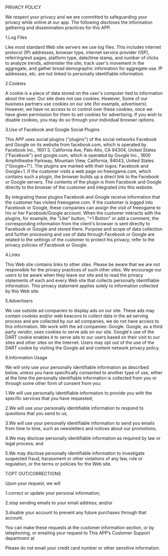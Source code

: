 PRIVACY POLICY


We respect your privacy and we are committed to safeguarding your privacy while online at our app. The following discloses the information gathering and dissemination practices for this APP.


1.Log Files


Like most standard Web site servers we use log files. This includes internet protocol (IP) addresses, browser type, internet service provider (ISP), referring/exit pages, platform type, date/time stamp, and number of clicks to analyze trends, administer the site, track user's movement in the aggregate, and gather broad demographic information for aggregate use. IP addresses, etc. are not linked to personally identifiable information.


2.Cookies


A cookie is a piece of data stored on the user's computer tied to information about the user. Our site does not use cookies. However, Some of our business partners use cookies on our site (for example, advertisers). However, we have no access to or control over these cookies, once we have given permission for them to set cookies for advertising. If you wish to disable cookies, you may do so through your individual browser options.


3.Use of Facebook and Google Social Plugins


This APP uses social plugins ("plugins") of the social networks Facebook and Google on its website from facebook.com, which is operated by Facebook Inc., 1601 S. California Ave, Palo Alto, CA 94304, United States ("Facebook") and google.com, which is operated by Google Inc., 1600 Amphitheatre Parkway, Mountain View, California, 94043, United States ("Google+1"). The plugins are marked with their logos: Facebook and Google+1. If the customer visits a web page on freeogame.com, which contains such a plugin, the browser builds up a direct link to the Facebook or Google servers. The contents of the plugin is from Facebook and Google directly to the browser of the customer and integrated into this website.


By integrating these plugins Facebook and Google receive information that the customer has visited freeogame.com. If the customer is logged into Facebook or Google, these companies can assign the visit of freeogame to his or her Facebook/Google account. When the customer interacts with the plugins, for example, the "Like" button, "+1 Button" or add a comment, the corresponding information from the client's browser is sent directly to Facebook or Google and stored there. Purpose and scope of data collection and further processing and use of data through Facebook or Google are related to the settings of the customer to protect his privacy, refer to the privacy policies of Facebook or Google.


4.Links


This Web site contains links to other sites. Please be aware that we are not responsible for the privacy practices of such other sites. We encourage our users to be aware when they leave our site and to read the privacy statements of each and every Web site that collects personally identifiable information. This privacy statement applies solely to information collected by this Web site.


5.Advertisers


We use outside ad companies to display ads on our site. These ads may contain cookies and/or web beacons to collect data in the ad serving process and are collected by our ad companies, we do not have access to this information. We work with the ad companies: Google. Google, as a third party vendor, uses cookies to serve ads on our site. Google's use of the DART cookie enables it to serve ads to our users based on their visit to our sites and other sites on the Internet. Users may opt out of the use of the DART cookie by visiting the Google ad and content network privacy policy.


6.Information Usage


We will only use your personally identifiable information as described below, unless you have specifically consented to another type of use, either at the time the personally identifiable information is collected from you or through some other form of consent from you:


1.We will use personally identifiable information to provide you with the specific services that you have requested;


2.We will use your personally identifiable information to respond to questions that you send to us;


3.We will use your personally identifiable information to send you emails from time to time, such as newsletters and notices about our promotions;


4.We may disclose personally identifiable information as required by law or legal process; and


5.We may disclose personally identifiable information to investigate suspected fraud, harassment or other violations of any law, rule or regulation, or the terms or policies for the Web site.


7.OPT OUT/CORRECTIONS


Upon your request, we will


1.correct or update your personal information;


2.stop sending emails to your email address; and/or


3.disable your account to prevent any future purchases through that account.


You can make these requests at the customer information section, or by telephoning, or emailing your request to This APP’s Customer Support department at


Please do not email your credit card number or other sensitive information.


